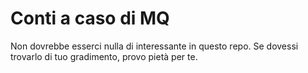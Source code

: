 # Conti a caso di MQ

Non dovrebbe esserci nulla di interessante in questo repo. Se dovessi trovarlo di tuo gradimento, provo pietà per te.
